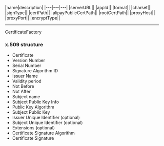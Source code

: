 <!--
 * @Descripttion: 
 * @version: 
 * @Author: fuanlei
 * @Date: 2019-11-25 16:58:28
 * @LastEditors: fuanlei
 * @LastEditTime: 2019-11-25 17:16:59
 -->
|name|description|
|---|---|---|
|serverURL||
|appId||
|format||
|charset||
|signType||
|certPath||
|alipayPublicCertPath||
|rootCertPath||
|proxyHost||
|proxyPort||
|encryptType||

----
CertificateFactory

### x.509 structure
- Certificate
- Version Number
- Serial Number
- Signature Algorithm ID
- Issuer Name
- Validity period
- Not Before
- Not After
- Subject name
- Subject Public Key Info
- Public Key Algorithm
- Subject Public Key
- Issuer Unique Identifier (optional)
- Subject Unique Identifier (optional)
- Extensions (optional)
- Certificate Signature Algorithm
- Certificate Signature